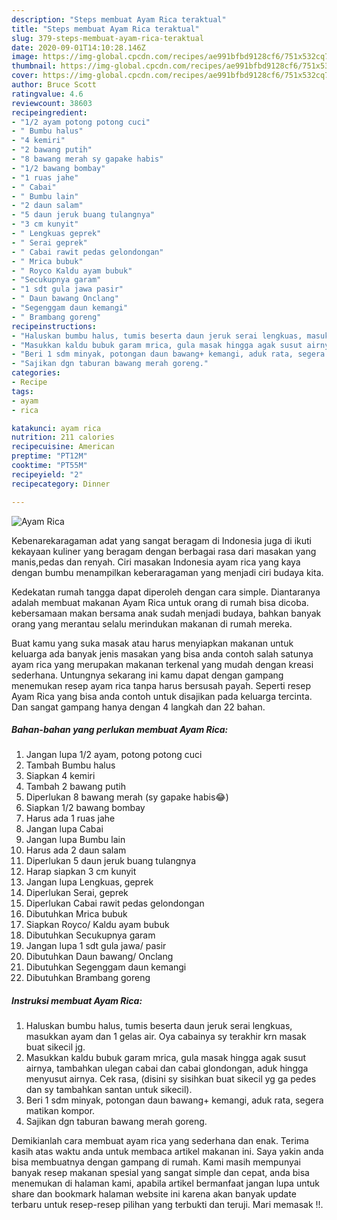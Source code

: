 ```yaml
---
description: "Steps membuat Ayam Rica teraktual"
title: "Steps membuat Ayam Rica teraktual"
slug: 379-steps-membuat-ayam-rica-teraktual
date: 2020-09-01T14:10:28.146Z
image: https://img-global.cpcdn.com/recipes/ae991bfbd9128cf6/751x532cq70/ayam-rica-foto-resep-utama.jpg
thumbnail: https://img-global.cpcdn.com/recipes/ae991bfbd9128cf6/751x532cq70/ayam-rica-foto-resep-utama.jpg
cover: https://img-global.cpcdn.com/recipes/ae991bfbd9128cf6/751x532cq70/ayam-rica-foto-resep-utama.jpg
author: Bruce Scott
ratingvalue: 4.6
reviewcount: 38603
recipeingredient:
- "1/2 ayam potong potong cuci"
- " Bumbu halus"
- "4 kemiri"
- "2 bawang putih"
- "8 bawang merah sy gapake habis"
- "1/2 bawang bombay"
- "1 ruas jahe"
- " Cabai"
- " Bumbu lain"
- "2 daun salam"
- "5 daun jeruk buang tulangnya"
- "3 cm kunyit"
- " Lengkuas geprek"
- " Serai geprek"
- " Cabai rawit pedas gelondongan"
- " Mrica bubuk"
- " Royco Kaldu ayam bubuk"
- "Secukupnya garam"
- "1 sdt gula jawa pasir"
- " Daun bawang Onclang"
- "Segenggam daun kemangi"
- " Brambang goreng"
recipeinstructions:
- "Haluskan bumbu halus, tumis beserta daun jeruk serai lengkuas, masukkan ayam dan 1 gelas air. Oya cabainya sy terakhir krn masak buat sikecil jg."
- "Masukkan kaldu bubuk garam mrica, gula masak hingga agak susut airnya, tambahkan ulegan cabai dan cabai glondongan, aduk hingga menyusut airnya. Cek rasa, (disini sy sisihkan buat sikecil yg ga pedes dan sy tambahkan santan untuk sikecil)."
- "Beri 1 sdm minyak, potongan daun bawang+ kemangi, aduk rata, segera matikan kompor."
- "Sajikan dgn taburan bawang merah goreng."
categories:
- Recipe
tags:
- ayam
- rica

katakunci: ayam rica 
nutrition: 211 calories
recipecuisine: American
preptime: "PT12M"
cooktime: "PT55M"
recipeyield: "2"
recipecategory: Dinner

---
```



![Ayam Rica](https://img-global.cpcdn.com/recipes/ae991bfbd9128cf6/751x532cq70/ayam-rica-foto-resep-utama.jpg)

Kebenarekaragaman adat yang sangat beragam di Indonesia juga di ikuti kekayaan kuliner yang beragam dengan berbagai rasa dari masakan yang manis,pedas dan renyah. Ciri masakan Indonesia ayam rica yang kaya dengan bumbu menampilkan keberaragaman yang menjadi ciri budaya kita.


Kedekatan rumah tangga dapat diperoleh dengan cara simple. Diantaranya adalah membuat makanan Ayam Rica untuk orang di rumah bisa dicoba. kebersamaan makan bersama anak sudah menjadi budaya, bahkan banyak orang yang merantau selalu merindukan makanan di rumah mereka.



Buat kamu yang suka masak atau harus menyiapkan makanan untuk keluarga ada banyak jenis masakan yang bisa anda contoh salah satunya ayam rica yang merupakan makanan terkenal yang mudah dengan kreasi sederhana. Untungnya sekarang ini kamu dapat dengan gampang menemukan resep ayam rica tanpa harus bersusah payah.
Seperti resep Ayam Rica yang bisa anda contoh untuk disajikan pada keluarga tercinta. Dan sangat gampang hanya dengan 4 langkah dan 22 bahan.


<!--inarticleads1-->

##### Bahan-bahan yang perlukan membuat Ayam Rica:

1. Jangan lupa 1/2 ayam, potong potong cuci
1. Tambah  Bumbu halus
1. Siapkan 4 kemiri
1. Tambah 2 bawang putih
1. Diperlukan 8 bawang merah (sy gapake habis😂)
1. Siapkan 1/2 bawang bombay
1. Harus ada 1 ruas jahe
1. Jangan lupa  Cabai
1. Jangan lupa  Bumbu lain
1. Harus ada 2 daun salam
1. Diperlukan 5 daun jeruk buang tulangnya
1. Harap siapkan 3 cm kunyit
1. Jangan lupa  Lengkuas, geprek
1. Diperlukan  Serai, geprek
1. Diperlukan  Cabai rawit pedas gelondongan
1. Dibutuhkan  Mrica bubuk
1. Siapkan  Royco/ Kaldu ayam bubuk
1. Dibutuhkan Secukupnya garam
1. Jangan lupa 1 sdt gula jawa/ pasir
1. Dibutuhkan  Daun bawang/ Onclang
1. Dibutuhkan Segenggam daun kemangi
1. Dibutuhkan  Brambang goreng




<!--inarticleads2-->

##### Instruksi membuat  Ayam Rica:

1. Haluskan bumbu halus, tumis beserta daun jeruk serai lengkuas, masukkan ayam dan 1 gelas air. Oya cabainya sy terakhir krn masak buat sikecil jg.
1. Masukkan kaldu bubuk garam mrica, gula masak hingga agak susut airnya, tambahkan ulegan cabai dan cabai glondongan, aduk hingga menyusut airnya. Cek rasa, (disini sy sisihkan buat sikecil yg ga pedes dan sy tambahkan santan untuk sikecil).
1. Beri 1 sdm minyak, potongan daun bawang+ kemangi, aduk rata, segera matikan kompor.
1. Sajikan dgn taburan bawang merah goreng.




Demikianlah cara membuat ayam rica yang sederhana dan enak. Terima kasih atas waktu anda untuk membaca artikel makanan ini. Saya yakin anda bisa membuatnya dengan gampang di rumah. Kami masih mempunyai banyak resep makanan spesial yang sangat simple dan cepat, anda bisa menemukan di halaman kami, apabila artikel bermanfaat jangan lupa untuk share dan bookmark halaman website ini karena akan banyak update terbaru untuk resep-resep pilihan yang terbukti dan teruji. Mari memasak !!. 
